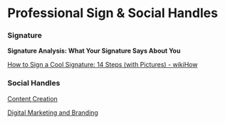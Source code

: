 # Professional Sign & Social Handles

### Signature

**Signature Analysis: What Your Signature Says About You**

[](https://www.scienceofpeople.com/signature-analysis/)

[How to Sign a Cool Signature: 14 Steps (with Pictures) - wikiHow](https://www.wikihow.com/Sign-a-Cool-Signature)

### Social Handles

[Content Creation](../../PixelGraph%20a8b55abd992c48dd89a0ef1a8b4626f8/Content%20Creation%20169ddb5dd1d74e579ce003d4f7636e94.md) 

[Digital Marketing and Branding](../Digital%20Marketing%20and%20Branding%2092f292fb21a2442f962e5df0bec41918.md) 

[](https://www.hootsuite.com/)
